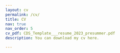 ```yaml
---
layout: cv
permalink: /cv/
title: CV
nav: true
nav_order: 5
cv_pdf: CDS_Template___resume_2023_presummer.pdf
description: You can download my cv here.

---
```


